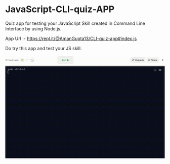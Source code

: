 # JavaScript-CLI-quiz-APP

Quiz app for testing your JavaScript Skill created in Command Line Interface by using Node.js.

App Url :- https://repl.it/@AmanGupta13/CLI-quiz-app#index.js

Do try this app and test your JS skill.

![img](/overview/quiz.gif)
